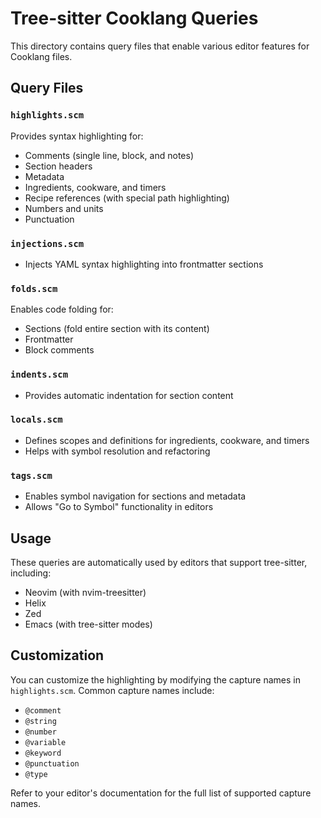 # Tree-sitter Cooklang Queries

This directory contains query files that enable various editor features for Cooklang files.

## Query Files

### `highlights.scm`
Provides syntax highlighting for:
- Comments (single line, block, and notes)
- Section headers
- Metadata
- Ingredients, cookware, and timers
- Recipe references (with special path highlighting)
- Numbers and units
- Punctuation

### `injections.scm`
- Injects YAML syntax highlighting into frontmatter sections

### `folds.scm`
Enables code folding for:
- Sections (fold entire section with its content)
- Frontmatter
- Block comments

### `indents.scm`
- Provides automatic indentation for section content

### `locals.scm`
- Defines scopes and definitions for ingredients, cookware, and timers
- Helps with symbol resolution and refactoring

### `tags.scm`
- Enables symbol navigation for sections and metadata
- Allows "Go to Symbol" functionality in editors

## Usage

These queries are automatically used by editors that support tree-sitter, including:
- Neovim (with nvim-treesitter)
- Helix
- Zed
- Emacs (with tree-sitter modes)

## Customization

You can customize the highlighting by modifying the capture names in `highlights.scm`. 
Common capture names include:
- `@comment`
- `@string`
- `@number`
- `@variable`
- `@keyword`
- `@punctuation`
- `@type`

Refer to your editor's documentation for the full list of supported capture names.
